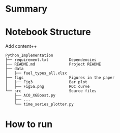 # Summary

# Notebook Structure

Add content++
   
    Python_Implementation
    ├── requirement.txt         Dependencies
    ├── README.md               Project README
    ├── data                    
    │   ├── fuel_types_all.xlsx
    ├── figs                    Figures in the paper
    │   ├── Fig3                Bar plot
    │   ├── Fig5a.png           ROC curve
    └── src                     Source files
        ├── ACO_XGBoost.py
        ├── ...
        └── time_series_plotter.py 
    

# How to run

